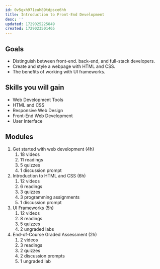 ```yaml
---
id: 0v5gxh971euh89tdpsce6hh
title: Introduction to Front-End Development
desc: ''
updated: 1729025225849
created: 1729023501465
---
```

## Goals

- Distinguish between front-end. back-end, and full-stack developers.
- Create and style a webpage with HTML and CSS.
- The benefits of working with UI frameworks.

## Skills you will gain

- Web Development Tools
- HTML and CSS
- Responsive Web Design
- Front-End Web Development
- User Interface

## Modules

1. Get started with web development (4h)
   1. 18 videos
   2. 11 readings
   3. 5 quizzes
   4. 1 discussion prompt
2. Introduction to HTML and CSS (6h)
   1. 12 videos
   2. 6 readings
   3. 3 quizzes
   4. 3 programming assignments
   5. 1 discussion prompt
3. UI Frameworks (5h)
   1. 12 videos
   2. 8 readings
   3. 5 quizzes
   4. 2 ungraded labs
4. End-of-Course Graded Assessment (2h)
   1. 2 videos
   2. 3 readings
   3. 2 quizzes
   4. 2 discussion prompts
   5. 1 ungraded lab
